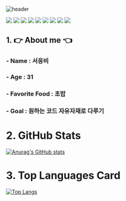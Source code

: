 ![header](https://capsule-render.vercel.app/api?type=cylinder&color=gradient&height=150&section=header&text=🥢Nice%20to%20see%20you%20🍣)

<img src="https://img.shields.io/badge/Python-3776AB?style=flat-square&logo=Python&logoColor=white"/>  <img src="https://img.shields.io/badge/Linux-FCC624?style=flat-square&logo=Linux&logoColor=white"/> <img src="https://img.shields.io/badge/Autodeskmaya-37A5CC?style=flat-square&logo=autodeskmaya&logoColor=white"/>  <img src="https://img.shields.io/badge/Notion-000000?style=flat-square&logo=Notion&logoColor=white"/>  <img src="https://img.shields.io/badge/Youtube-FF0000?style=flat-square&logo=youtube&logoColor=white"/> <img src="https://img.shields.io/badge/Kakaotalk-FFCD00?style=flat-square&logo=Kakaotalk&logoColor=white"/> <img src="https://img.shields.io/badge/PUBG-F4B942?style=flat-square&logo=pubg&logoColor=white"/>  <img src="https://img.shields.io/badge/RiotGames-EB0029?style=flat-square&logo=riotgames&logoColor=white"/> <img src="https://img.shields.io/badge/Discord-5865F2?style=flat-square&logo=discord&logoColor=white"/>

## 1. 👉 About me 👈
### - Name : 서웅비
### - Age : 31
### - Favorite Food : 초밥
### - Goal : 원하는 코드 자유자재로 다루기


# 2. GitHub Stats
[![Anurag's GitHub stats](https://github-readme-stats.vercel.app/api?username=UNGBI78)](https://github.com/anuraghazra/github-readme-stats)

# 3. Top Languages Card
[![Top Langs](https://github-readme-stats.vercel.app/api/top-langs/?username=UNGBI78)](https://github.com/anuraghazra/github-readme-stats)
